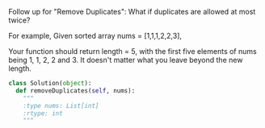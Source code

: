 
Follow up for "Remove Duplicates":
What if duplicates are allowed at most twice?


For example,
Given sorted array nums = [1,1,1,2,2,3],


Your function should return length = 5, with the first five elements of nums being 1, 1, 2, 2 and 3. It doesn't matter what you leave beyond the new length.



```python
class Solution(object):
  def removeDuplicates(self, nums):
    """
    :type nums: List[int]
    :rtype: int
    """
```
